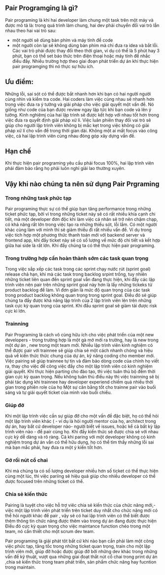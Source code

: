 ## Pair Programging là gì?
Pair programing là khi hai developer làm chung một task trên một máy và được mô tả là: trong quá trình làm chung, hai dev phải chuyển đổi vai trò lẫn nhau theo hai vai trò sau:
- một người sẽ dùng bàn phím và máy tính để code
- một người còn lại sẽ không dùng bàn phím mà chỉ đưa ra idea và bắt lỗi.
Các vai trò phải được thay đổi theo thời gian, ví dụ có thể là 5 phút hay 3 phút, bạn có thể set báo thức trên điện thoại hoặc máy tính để nhắc điều đấy.
Nhiều trường hợp theo giai đoạn phát triển dự án khi thực hiện pair programging thì nó thực sự hữu ích.

## Ưu điểm:
Những lỗi, sai sót có thể được bắt nhanh hơn khi bạn có hai người người cùng nhìn và kiểm tra code. Hai coders làm việc cùng nhau sẽ nhanh hơn trong việc đưa ra ý tưởng và giải pháp cho việc giải quyết một vấn đề.
Nó giống như code của bạn được review ngay lập tức khi bạn code và lên ý tưởng.
Kinh nghiêmj của hai lập trình sẽ được kết hợp với nhau tốt hơn trong việc đưa ra quyết định giải pháp xử lí.
Việc luân phiên thay đổi vai trò sẽ giúp cho người lập trình viên không bị mắc kẹt trong việc không có giải pháp xử lí cho vấn đề trong thời gian dài.
Không một ai mất focus vào công việc, cả hai lập trình viên cùng nhau đóng góp xây dựng vấn đề.

## Hạn chế
Khi thực hiện pair programing yêu cầu phải focus 100%, hai lập trình viên phải đảm bảo rằng họ phải luôn nghỉ giải lao thường xuyên.

## Vậy khi nào chúng ta nên sử dụng Pair Prgraming
### Trong những task phức tạp
Pair programing thực sự có thể giúp bạn tăng performance trong những ticket phức tạp, bởi vì trong những ticket này sẽ có rất nhiều khía cạnh chi tiết, mà một developer đơn độc khi làm việc cá nhân sẽ trở nên chậm chạp, có khả năng rất lớn trong việc tạo ra những thiếu sót, lỗi lầm.
Có một người khác cùng làm với mình thì sẽ giảm thiểu đi rất nhiều vấn đề.
Ví dụ trong việc tích hợp một phương thức thanh toán mới với backend server và frontend app, khi đấy ticket này sẽ có số lượng về mức độ chi tiết và kết hợp giữa hai side là rất lớn. Khi đấy chúng ta có thể thực hiện pair programing.
### Trong trường hợp cần hoàn thành sớm các task quan trọng
Trong việc sắp xếp các task trong các sprint chạy nước rút (sprint goal) release chả hạn, khi mà các task trong backlog srpint trống, tuy nhiên những ticket liên quan đến sprint goal vẫn đang thực hiện, khi đấy các lập trình viên nên pair trên những sprint goal này  hơn là lấy những tickeks từ product backlog để làm. Vì đơn giản là mức độ quan trọng của các task trong product backlog không quan trọng trong sprint goal.
Điều đó sẻ giúp chúng ta đẩy được khả năng lập trình của 2 lập trình viên lên trên những task cực kỳ quan trọng của sprint. Khi đấu sprint goal sẽ giảm tải được risk cực kì lớn.
### Trainning
Pair Programing là cách vô cùng hữu ích cho việc phát triển của một new developers - trong trường hợp là một gà mờ mới ra trường, hay là new trong một dự án , new trong một team mới.
Nhiều lập trình viên kinh nghiệm có thể được pair với trainnee sẽ giúp chia sẻ một cách nhanh chóng và hiệu quả về kiến thức thức chung của dự án, kỹ năng coding cho member mới.
Việc pairing sẽ giúp trainnee tự tin và đảm bảo dòng code của chính họ viết ra, thay cho việc để công việc đấy cho một lập trình viên có kinh nghiệm giải quyết.
Khi thực hiện parting cho đào tạo, thì việc tuân thủ bộ đếm thời gian cực kỳ quan trọng. Nếu không tuân thủ điều này thì việc trainning sẽ bị phải tác dụng khi trainnee hay developer experiend chiếm quá nhiều thời gian trong phiên role của họ
Một sự cân bằng tốt cho trainne pair vào buổi sáng và tự giải quyết ticket của mình vào buổi chiều.
### Giúp đỡ
Khi một lập trình việc cần sự giúp đỡ cho một vấn đề đặc biệt, họ có thể hỏi một lập trình viên khác ( - ví dụ là hỏi người mentor của họ, architect trong dự án, hay bất cứ developer nào- người biết về issues, hoặc kể cả bất kỳ lập trình viên nào - để pair cùng họ. Khi đấy kiến thức sẽ được chia sẻ với nhau cực kỳ dễ dàng và rõ ràng.
Cả khi paring với một developer không có kinh nghiệm trong dự án vẫn có thể hữu dụng, họ có thể tìm thấy những lỗi sai mà bạn mắc phải, hay đưa ra một ý kiến tốt hơn.
### Gỡ rối nút cổ chai 
Khi mà chúng ta có số lượng developer nhiều hơn số ticket có thể thực hiện cùng một lúc, thì việc pariing sẽ hiệu quả giúp cho nhiều developer có thể được focused trên những ticket có thể.
### Chia sẻ kiến thức
Pairing là tuyệt cho việc hỗ trợ viêc chia sẻ kiến thức của chức năng mới,- việc một lập trình viên phát triển trên ticket duy nhất cho chức năng mới có thể hỏi người khác để pair , vậy sẽ có hai lập trình viên có thể biết được thêm thông tin chức năng được thêm vào trong dự án đang được thực hiện
Điều đó cực kỳ quan trọng cho việc maintance function chéo trong một team, nó cần thiết cho một scrum dev team.

Pair programing là giải phát tôt bất cứ khi nào bạn cần phải làm một công việc phức tạp, tăng tốc trong những ticket quan trọng, train cho một lập trình viên mới, giúp đỡ hoặc được giúp đỡ bởi những dev khác trong những vấn đề kỹ thuật, vượt qua những giai đoạt thắt nút cổ chai trong print dự án ,chia sẻ kiến thức trong team phát triển, sản phẩm chức năng hay fucntion trong maintain.